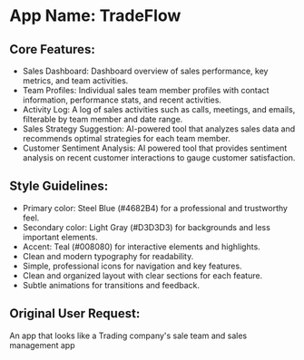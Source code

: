 # **App Name**: TradeFlow

## Core Features:

- Sales Dashboard: Dashboard overview of sales performance, key metrics, and team activities.
- Team Profiles: Individual sales team member profiles with contact information, performance stats, and recent activities.
- Activity Log: A log of sales activities such as calls, meetings, and emails, filterable by team member and date range.
- Sales Strategy Suggestion: AI-powered tool that analyzes sales data and recommends optimal strategies for each team member.
- Customer Sentiment Analysis: AI powered tool that provides sentiment analysis on recent customer interactions to gauge customer satisfaction.

## Style Guidelines:

- Primary color: Steel Blue (#4682B4) for a professional and trustworthy feel.
- Secondary color: Light Gray (#D3D3D3) for backgrounds and less important elements.
- Accent: Teal (#008080) for interactive elements and highlights.
- Clean and modern typography for readability.
- Simple, professional icons for navigation and key features.
- Clean and organized layout with clear sections for each feature.
- Subtle animations for transitions and feedback.

## Original User Request:
An app that looks like a Trading company's sale team and sales management app
  